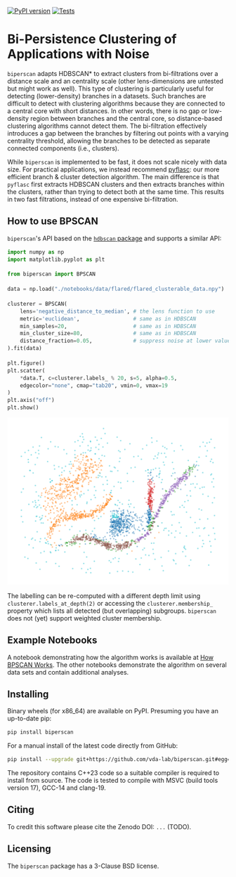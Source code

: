 [![PyPI version](https://badge.fury.io/py/biperscan.svg)](https://badge.fury.io/py/biperscan)
[![Tests](https://github.com/vda-lab/biperscan/actions/workflows/Wheels.yml/badge.svg?branch=main)](https://github.com/vda-lab/biperscan/actions/workflows/Wheels.yml)

# Bi-Persistence Clustering of Applications with Noise

`biperscan` adapts HDBSCAN\* to extract clusters from bi-filtrations over a
distance scale and an centrality scale (other lens-dimensions are untested but
might work as well). This type of clustering is particularly useful for
detecting (lower-density) branches in a datasets. Such branches are difficult to
detect with clustering algorithms because they are connected to a central core
with short distances. In other words, there is no gap or low-density region
between branches and the central core, so distance-based clustering algorithms
cannot detect them. The bi-filtration effectively introduces a gap between the
branches by filtering out points with a varying centrality threshold, allowing
the branches to be detected as separate connected components (i.e., clusters).

While `biperscan` is implemented to be fast, it does not scale nicely with data
size. For practical applications, we instead recommend
[pyflasc](https://github.com/vda-lab/pyflasc): our more efficient branch &
cluster detection algorithm. The main difference is that `pyflasc` first
extracts HDBSCAN clusters and then extracts branches within the clusters, rather
than trying to detect both at the same time. This results in two fast
filtrations, instead of one expensive bi-filtration.

## How to use BPSCAN

`biperscan`'s API based on the [`hdbscan`
package](https://github.com/scikit-learn-contrib/hdbscan) and supports a similar API:

```python
import numpy as np
import matplotlib.pyplot as plt

from biperscan import BPSCAN

data = np.load("./notebooks/data/flared/flared_clusterable_data.npy")

clusterer = BPSCAN(
    lens='negative_distance_to_median', # the lens function to use
    metric='euclidean',                 # same as in HDBSCAN
    min_samples=20,                     # same as in HDBSCAN
    min_cluster_size=80,                # same as in HDBSCAN
    distance_fraction=0.05,             # suppress noise at lower values
).fit(data)

plt.figure()
plt.scatter(
    *data.T, c=clusterer.labels_ % 20, s=5, alpha=0.5, 
    edgecolor="none", cmap="tab20", vmin=0, vmax=19
)
plt.axis("off")
plt.show()
```

![scatterplot](./docs/_static/readme.png)

The labelling can be re-computed with a different depth limit using
`clusterer.labels_at_depth(2)` or accessing the `clusterer.membership_` property
which lists all detected (but overlapping) subgroups. `biperscan` does not (yet)
support weighted cluster membership.


## Example Notebooks

A notebook demonstrating how the algorithm works is available at [How BPSCAN
Works](https://nbviewer.org/github/vda-lab/biperscan/blob/main/notebooks/How_BPSCAN_works.ipynb).
The other notebooks demonstrate the algorithm on several data sets and contain
additional analyses.

## Installing

Binary wheels (for x86_64) are available on PyPI. Presuming you have an up-to-date pip:

```bash
pip install biperscan
```

For a manual install of the latest code directly from GitHub:

```bash
pip install --upgrade git+https://github.com/vda-lab/biperscan.git#egg=biperscan
```
The repository contains C++23 code so a suitable compiler is required to install
from source. The code is tested to compile with MSVC (build tools version 17),
GCC-14 and clang-19.

## Citing

To credit this software please cite the Zenodo DOI: `...` (TODO).

## Licensing

The `biperscan` package has a 3-Clause BSD license.
